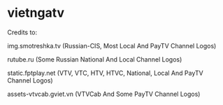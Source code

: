 # vietngatv

Credits to:

img.smotreshka.tv (Russian-CIS, Most Local And PayTV Channel Logos)

rutube.ru (Some Russian National And Local Channel Logos)

static.fptplay.net (VTV, VTC, HTV, HTVC, National, Local And PayTV Channel Logos)

assets-vtvcab.gviet.vn (VTVCab And Some PayTV Channel Logos)

